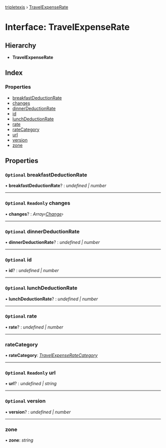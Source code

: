 [tripletexjs](../README.md) › [TravelExpenseRate](travelexpenserate.md)

# Interface: TravelExpenseRate

## Hierarchy

* **TravelExpenseRate**

## Index

### Properties

* [breakfastDeductionRate](travelexpenserate.md#optional-breakfastdeductionrate)
* [changes](travelexpenserate.md#optional-readonly-changes)
* [dinnerDeductionRate](travelexpenserate.md#optional-dinnerdeductionrate)
* [id](travelexpenserate.md#optional-id)
* [lunchDeductionRate](travelexpenserate.md#optional-lunchdeductionrate)
* [rate](travelexpenserate.md#optional-rate)
* [rateCategory](travelexpenserate.md#ratecategory)
* [url](travelexpenserate.md#optional-readonly-url)
* [version](travelexpenserate.md#optional-version)
* [zone](travelexpenserate.md#zone)

## Properties

### `Optional` breakfastDeductionRate

• **breakfastDeductionRate**? : *undefined | number*

___

### `Optional` `Readonly` changes

• **changes**? : *Array‹[Change](../modules/change.md)›*

___

### `Optional` dinnerDeductionRate

• **dinnerDeductionRate**? : *undefined | number*

___

### `Optional` id

• **id**? : *undefined | number*

___

### `Optional` lunchDeductionRate

• **lunchDeductionRate**? : *undefined | number*

___

### `Optional` rate

• **rate**? : *undefined | number*

___

###  rateCategory

• **rateCategory**: *[TravelExpenseRateCategory](../modules/travelexpenseratecategory.md)*

___

### `Optional` `Readonly` url

• **url**? : *undefined | string*

___

### `Optional` version

• **version**? : *undefined | number*

___

###  zone

• **zone**: *string*
